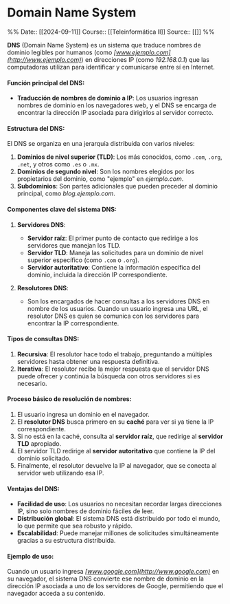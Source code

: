 # Domain Name System

%%
Date:: [[2024-09-11]]
Course:: [[Teleinformática II]]
Source:: [[]]
%%

**DNS** (Domain Name System) es un sistema que traduce nombres de dominio legibles por humanos (como _[www.ejemplo.com](http://www.ejemplo.com)_) en direcciones IP (como _192.168.0.1_) que las computadoras utilizan para identificar y comunicarse entre sí en Internet.

#### Función principal del DNS:

- **Traducción de nombres de dominio a IP**: Los usuarios ingresan nombres de dominio en los navegadores web, y el DNS se encarga de encontrar la dirección IP asociada para dirigirlos al servidor correcto.

#### Estructura del DNS:

El DNS se organiza en una jerarquía distribuida con varios niveles:

1. **Dominios de nivel superior (TLD)**: Los más conocidos, como `.com`, `.org`, `.net`, y otros como `.es` o `.mx`.
2. **Dominios de segundo nivel**: Son los nombres elegidos por los propietarios del dominio, como "ejemplo" en _ejemplo.com_.
3. **Subdominios**: Son partes adicionales que pueden preceder al dominio principal, como _blog.ejemplo.com_.

#### Componentes clave del sistema DNS:

1. **Servidores DNS**:
    
    - **Servidor raíz**: El primer punto de contacto que redirige a los servidores que manejan los TLD.
    - **Servidor TLD**: Maneja las solicitudes para un dominio de nivel superior específico (como `.com` o `.org`).
    - **Servidor autoritativo**: Contiene la información específica del dominio, incluida la dirección IP correspondiente.
2. **Resolutores DNS**:
    
    - Son los encargados de hacer consultas a los servidores DNS en nombre de los usuarios. Cuando un usuario ingresa una URL, el resolutor DNS es quien se comunica con los servidores para encontrar la IP correspondiente.

#### Tipos de consultas DNS:

1. **Recursiva**: El resolutor hace todo el trabajo, preguntando a múltiples servidores hasta obtener una respuesta definitiva.
2. **Iterativa**: El resolutor recibe la mejor respuesta que el servidor DNS puede ofrecer y continúa la búsqueda con otros servidores si es necesario.

#### Proceso básico de resolución de nombres:

1. El usuario ingresa un dominio en el navegador.
2. El **resolutor DNS** busca primero en su **caché** para ver si ya tiene la IP correspondiente.
3. Si no está en la caché, consulta al **servidor raíz**, que redirige al **servidor TLD** apropiado.
4. El servidor TLD redirige al **servidor autoritativo** que contiene la IP del dominio solicitado.
5. Finalmente, el resolutor devuelve la IP al navegador, que se conecta al servidor web utilizando esa IP.

#### Ventajas del DNS:

- **Facilidad de uso**: Los usuarios no necesitan recordar largas direcciones IP, sino solo nombres de dominio fáciles de leer.
- **Distribución global**: El sistema DNS está distribuido por todo el mundo, lo que permite que sea robusto y rápido.
- **Escalabilidad**: Puede manejar millones de solicitudes simultáneamente gracias a su estructura distribuida.

#### Ejemplo de uso:

Cuando un usuario ingresa _[www.google.com](http://www.google.com)_ en su navegador, el sistema DNS convierte ese nombre de dominio en la dirección IP asociada a uno de los servidores de Google, permitiendo que el navegador acceda a su contenido.



